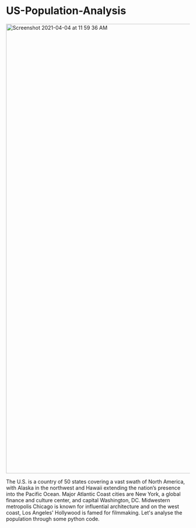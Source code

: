 # US-Population-Analysis

<img width="1230" alt="Screenshot 2021-04-04 at 11 59 36 AM" src="https://user-images.githubusercontent.com/35285632/113501023-559a7f00-94d7-11eb-8fbc-4d24beb577b4.png">



The U.S. is a country of 50 states covering a vast swath of North America, with Alaska in the northwest and Hawaii extending the nation’s presence into the Pacific Ocean. Major Atlantic Coast cities are New York, a global finance and culture center, and capital Washington, DC. Midwestern metropolis Chicago is known for influential architecture and on the west coast, Los Angeles' Hollywood is famed for filmmaking. Let's analyse the population through some python code. 
